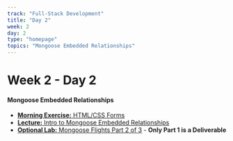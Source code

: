 ```yaml
---
track: "Full-Stack Development"
title: "Day 2"
week: 2
day: 2
type: "homepage"
topics: "Mongoose Embedded Relationships"
---
```


# Week 2 - Day 2

#### Mongoose Embedded Relationships
- [**Morning Exercise:** HTML/CSS Forms](/full-stack-development/week-2/day-2/lecture-materials/html-css-forms)
- [**Lecture:** Intro to Mongoose Embedded Relationships](/full-stack-development/week-2/day-2/lecture-materials/intro-to-mongoose-embedded-relationships)
- [**Optional Lab:** Mongoose Flights Part 2 of 3](/full-stack-development/week-2/day-2/labs/mongoose-flights-part-2) - **Only Part 1 is a Deliverable**


<!-- 

<hr>
#### Lesson Recordings

- [**Morning Exercise**]()
- [**Intro to Mongoose Embedded Relationships**]()
-->















